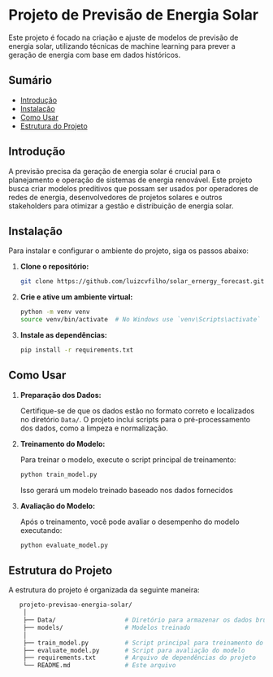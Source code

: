 # Projeto de Previsão de Energia Solar

Este projeto é focado na criação e ajuste de modelos de previsão de energia solar, utilizando técnicas de machine learning para prever a geração de energia com base em dados históricos.

## Sumário

- [Introdução](#introdução)
- [Instalação](#instalação)
- [Como Usar](#como-usar)
- [Estrutura do Projeto](#estrutura-do-projeto)

## Introdução

A previsão precisa da geração de energia solar é crucial para o planejamento e operação de sistemas de energia renovável. Este projeto busca criar modelos preditivos que possam ser usados por operadores de redes de energia, desenvolvedores de projetos solares e outros stakeholders para otimizar a gestão e distribuição de energia solar.

## Instalação

Para instalar e configurar o ambiente do projeto, siga os passos abaixo:

1. **Clone o repositório:**

    ```bash
    git clone https://github.com/luizcvfilho/solar_ernergy_forecast.git
    ```

2. **Crie e ative um ambiente virtual:**

    ```bash
    python -m venv venv
    source venv/bin/activate  # No Windows use `venv\Scripts\activate`
    ```

3. **Instale as dependências:**

    ```bash
    pip install -r requirements.txt
    ```

## Como Usar

1. **Preparação dos Dados:**

   Certifique-se de que os dados estão no formato correto e localizados no diretório `Data/`. O projeto inclui scripts para o pré-processamento dos dados, como a limpeza e normalização.

2. **Treinamento do Modelo:**

   Para treinar o modelo, execute o script principal de treinamento:

   ```bash
   python train_model.py
    ```

    Isso gerará um modelo treinado baseado nos dados fornecidos

3. **Avaliação do Modelo:**

    Após o treinamento, você pode avaliar o desempenho do modelo executando:

   ```bash
   python evaluate_model.py
    ```

## Estrutura do Projeto

A estrutura do projeto é organizada da seguinte maneira:

```bash
   projeto-previsao-energia-solar/
    │
    ├── Data/                   # Diretório para armazenar os dados brutos e processados
    ├── models/                 # Modelos treinado
    │
    ├── train_model.py          # Script principal para treinamento do modelo
    ├── evaluate_model.py       # Script para avaliação do modelo
    ├── requirements.txt        # Arquivo de dependências do projeto
    └── README.md               # Este arquivo
```
